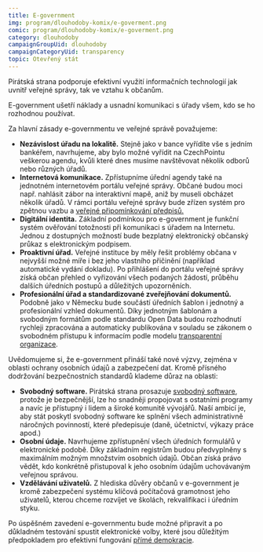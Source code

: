 ```yaml
---
title: E-government
img: program/dlouhodoby-komix/e-goverment.png
comic: program/dlouhodoby-komix/e-goverment.png
category: dlouhodoby
campaignGroupUid: dlouhodoby
campaignCategoryUid: transparency
topic: Otevřený stát
---
```


Pirátská strana podporuje efektivní využití informačních technologií jak uvnitř veřejné správy, tak ve vztahu k občanům.

E-government ušetří náklady a usnadní komunikaci s úřady všem, kdo se ho rozhodnou používat.

Za hlavní zásady e-governmentu ve veřejné správě považujeme:

* **Nezávislost úřadu na lokalitě.** Stejně jako v bance vyřídíte vše s jedním bankéřem, navrhujeme, aby bylo možné vyřídit na CzechPointu veškerou agendu, kvůli které dnes musíme navštěvovat několik odborů nebo různých úřadů.
* **Internetová komunikace.** Zpřístupníme úřední agendy také na jednotném internetovém portálu veřejné správy. Občané budou moci např. nahlásit zábor na interaktivní mapě, aniž by museli obcházet několik úřadů. V rámci portálu veřejné správy bude zřízen systém pro zpětnou vazbu a [veřejné připomínkování předpisů.][pravni-stat]
* **Digitální identita.** Základní podmínkou pro e-government je funkční systém ověřování totožnosti při komunikaci s úřadem na Internetu. Jednou z dostupných možností bude bezplatný elektronický občanský průkaz s elektronickým podpisem.
* **Proaktivní úřad.** Veřejné instituce by měly řešit problémy občana v nejvyšší možné míře i bez jeho vlastního přičinění (například automatické vydání dokladu). Po přihlášení do portálu veřejné správy získá občan přehled o vyřizování všech podaných žádostí, průběhu dalších úředních postupů a důležitých upozorněních.
* **Profesionální úřad a standardizované zveřejňování dokumentů.** Podobně jako v Německu bude součástí úředních šablon i jednotný a profesionální vzhled dokumentů. Díky jednotným šablonám a svobodným formátům podle standardu Open Data budou rozhodnutí rychleji zpracována a automaticky publikována v souladu se zákonem o svobodném přístupu k informacím podle modelu [transparentní organizace][transparence].

Uvědomujeme si, že e-government přináší také nové výzvy, zejména v oblasti ochrany osobních údajů a zabezpečení dat. Kromě přísného dodržování bezpečnostních standardů klademe důraz na oblasti:

* **Svobodný software.** Pirátská strana prosazuje [svobodný software][svobodny-software], protože je bezpečnější, lze ho snadněji propojovat s ostatními programy a navíc je přístupný i lidem a široké komunitě vývojářů. Naší ambicí je, aby stát poskytl svobodný software ke splnění všech administrativně náročných povinností, které předepisuje (daně, účetnictví, výkazy práce apod.)
* **Osobní údaje.** Navrhujeme zpřístupnění všech úředních formulářů v elektronické podobě. Díky základním registrům budou předvyplněny s maximálním možným množstvím osobních údajů. Občan získá právo vědět, kdo konkrétně přistupoval k jeho osobním údajům uchovávaným veřejnou správou.
* **Vzdělávání uživatelů.** Z hlediska důvěry občanů v e-government je kromě zabezpečení systému klíčová počítačová gramotnost jeho uživatelů, kterou chceme rozvíjet ve školách, rekvalifikaci i úředním styku.

Po úspěšném zavedení e-governmentu bude možné připravit a po důkladném testování spustit elektronické volby, které jsou důležitým předpokladem pro efektivní fungování [přímé demokracie][prima-demokracie].

[pravni-stat]: https://www.pirati.cz/program/dlouhodoby/pravni-stat
[transparence]: https://www.pirati.cz/program/dlouhodoby/transparentni-organizace
[svobodny-software]: https://www.pirati.cz/program/dlouhodoby/svoboda-informaci
[prima-demokracie]: https://www.pirati.cz/program/dlouhodoby/prima-demokracie
